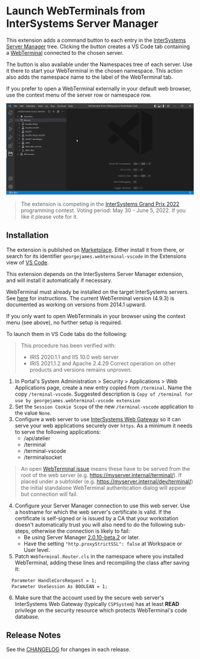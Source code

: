 
# Launch WebTerminals from InterSystems Server Manager

This extension adds a command button to each entry in the [InterSystems Server Manager](https://marketplace.visualstudio.com/items?itemName=intersystems-community.servermanager) tree. Clicking the button creates a VS Code tab containing a [WebTerminal](https://openexchange.intersystems.com/package/WebTerminal) connected to the chosen server.

The button is also available under the Namespaces tree of each server. Use it there to start your WebTerminal in the chosen namespace. This action also adds the namespace name to the label of the WebTerminal tab.

 If you prefer to open a WebTerminal externally in your default web browser, use the context menu of the server row or namespace row.

 ![Server Manager tree](images/README/demo1.gif)

 > The extension is competing in the [InterSystems Grand Prix 2022](https://openexchange.intersystems.com/contest/23) programming contest. Voting period: May 30 - June 5, 2022. If you like it please vote for it.

## Installation

The extension is published on [Marketplace](https://marketplace.visualstudio.com/items?itemName=georgejames.webterminal-vscode). Either install it from there, or search for its identifier `georgejames.webterminal-vscode` in the Extensions view of [VS Code](https://code.visualstudio.com/Download).

This extension depends on the InterSystems Server Manager extension, and will install it automatically if necessary.

WebTerminal must already be installed on the target InterSystems servers. See [here](https://intersystems-community.github.io/webterminal/#downloads) for instructions. The current WebTerminal version (4.9.3) is documented as working on versions from 2014.1 upward.

If you only want to open WebTerminals in your browser using the context menu (see above), no further setup is required.

To launch them in VS Code tabs do the following:

> This procedure has been verified with:
> - IRIS 2020.1.1 and IIS 10.0 web server
> - IRIS 2021.1.2 and Apache 2.4.29
> Correct operation on other products and versions remains unproven.

1. In Portal's System Administration > Security > Applications > Web Applications page, create a new entry copied from `/terminal`. Name the copy `/terminal-vscode`. Suggested description is `Copy of /terminal for use by georgejames.webterminal-vscode extension`
2. Set the `Session Cookie Scope` of the new `/terminal-vscode` application to the value `None`.
3. Configure a web server to use [InterSystems Web Gateway](https://docs.intersystems.com/iris20212/csp/docbook/DocBook.UI.Page.cls?KEY=GCGI_intro) so it can serve your web applications securely over `https`. As a minimum it needs to serve the following applications:
   - /api/atelier
   - /terminal
   - /terminal-vscode
   - /terminalsocket
> An open [WebTerminal issue](https://github.com/intersystems-community/webterminal/issues/142) means these have to be served from the root of the web server (e.g. https://myserver.internal/terminal/). If placed under a subfolder (e.g. https://myserver.internal/dev/terminal/) the initial standalone WebTerminal authentication dialog will appear but connection will fail.
4. Configure your Server Manager connection to use this web server. Use a hostname for which the web server's certificate is valid. If the certificate is self-signed or is issued by a CA that your workstation doesn't automatically trust you will also need to do the following sub-steps, otherwise the connection is likely to fail:
   - Be using Server Manager [2.0.10-beta.2](https://github.com/intersystems-community/intersystems-servermanager/releases/download/v2.0.10-beta.2/servermanager-2.0.10-beta.2.vsix) or later.
   - Have the setting `"http.proxyStrictSSL": false` at Workspace or User level.
5. Patch `WebTerminal.Router.cls` in the namespace where you installed WebTerminal, adding these lines and recompiling the class after saving it:
```objectscript
  Parameter HandleCorsRequest = 1;
  Parameter UseSession As BOOLEAN = 1;
```
6. Make sure that the account used by the secure web server's InterSystems Web Gateway (typically `CSPSystem`) has at least **READ** privilege on the security resource which protects WebTerminal's code database.
  
## Release Notes

See the [CHANGELOG](https://marketplace.visualstudio.com/items/georgejames.webterminal-vscode/changelog) for changes in each release.


